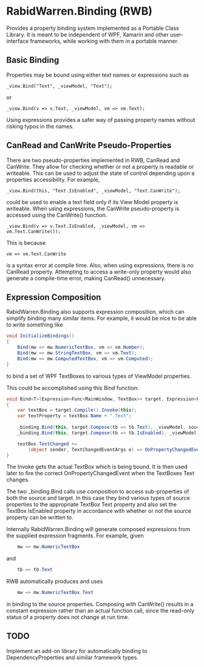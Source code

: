 # RabidWarren.Binding (RWB)

Provides a property binding system implemented as a Portable Class Library.
It is meant to be independent of WPF, Xamarin and other user-interface
frameworks, while working with them in a portable manner.

## Basic Binding

Properties may be bound using either text names or expressions such as

    _view.Bind("Text", _viewModel, "Text");

or

    _view.Bind(v => v.Text, _viewModel, vm => vm.Text);

Using expressions provides a safer way of passing property names without
risking typos in the names.

## CanRead and CanWrite Pseudo-Properties

There are two pseudo-properties implemented in RWB, CanRead and CanWrite.  They
allow for checking whether or not a property is readable or writeable.  This
can be used to adjust the state of control depending upon a properties
accessibility.  For example,

    _view.Bind(this, "Text.IsEnabled", _viewModel, "Text.CanWrite");

could be used to enable a text field only if its View Model property is
writeable.  When using expressions, the CanWrite pseudo-property is accessed
using the CanWrite() function.

    _view.Bind(v => v.Text.IsEnabled, _viewModel, vm => vm.Text.CanWrite());

This is because

    vm => vm.Text.CanWrite

is a syntax error at compile time.  Also, when using expressions, there is no
CanRead property.  Attempting to access a write-only property would also
generate a compile-time error, making CanRead() unnecessary.

## Expression Composition

RabidWarren.Binding also supports expression composition, which can simplify
binding many similar items.  For example, it would be nice to be able to write
something like

```c#
void InitializeBindings()
{
	Bind(mw => mw.NumericTextBox, vm => vm.Number);
	Bind(mw => mw.StringTextBox, vm => vm.Text);
	Bind(mw => mw.ComputedTextBox, vm => vm.Computed);
}
```

to bind a set of WPF TextBoxes to various types of ViewModel properties.

This could be accomplished using this Bind function:

```c#
void Bind<T>(Expression<Func<MainWindow, TextBox>> target, Expression<Func<ViewModel, T>> source)
{
	var textBox = target.Compile().Invoke(this);
	var textProperty = textBox.Name + ".Text";
	
	_binding.Bind(this, target.Compose(tb => tb.Text), _viewModel, source);
	_binding.Bind(this, target.Compose(tb => tb.IsEnabled), _viewModel, source.Compose(s => s.CanWrite()));

	textBox.TextChanged +=
		(object sender, TextChangedEventArgs e) => OnPropertyChangedEvent(textProperty);
}
```

The Invoke gets the actual TextBox which is being bound.  It is then used later
to fire the correct OnPropertyChangedEvent when the TextBoxes Text changes.

The two _binding.Bind calls use composition to access sub-properties of both
the source and target. In this case they bind various types of source
properties to the appropriate TextBox Text property and also set the TextBox
IsEnabled property in accordance with whether or not the source property can
be written to.

Internally RabidWarren.Binding will generate composed expressions from the
supplied expression fragments.  For example, given

```c#
	mw => mw.NumericTextBox
```
	
and

```c#
	tb => tb.Text
```

RWB automatically produces and uses

```c#
	mw => mw.NumericTextBox.Text
```

in binding to the source properties.  Composing with CanWrite() results in a
constant expression rather than an actual function call, since the read-only
status of a property does not change at run time.

## TODO

Implement an add-on library for automatically binding to DependencyProperties
and similar framework types.